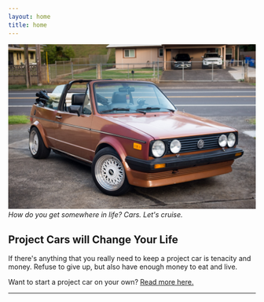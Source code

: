 ```yaml
---
layout: home
title: home
---
```


![1985 Golf Mk1 convertible](/assets/img/driveway1.jpg)
*How do you get somewhere in life? Cars. Let's cruise.*
<br>

## Project Cars will Change Your Life

If there's anything that you really need to keep a project car is tenacity and money. Refuse to give up, but also have enough money to eat and live.

Want to start a project car on your own?  [Read more here.](/docs/projectcar/2022/01/03/firstprojectcar.html)

<hr>